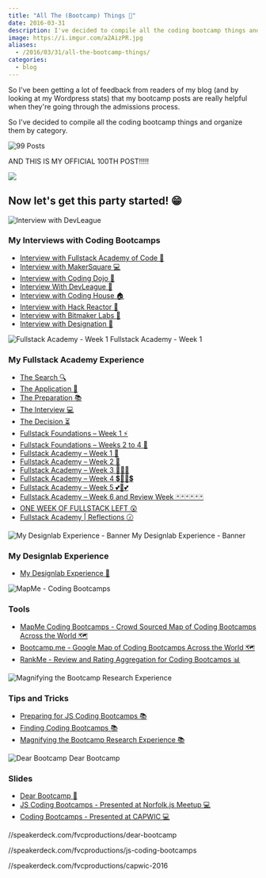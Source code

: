 ```yaml
---
title: "All The (Bootcamp) Things 🎉"
date: 2016-03-31
description: I've decided to compile all the coding bootcamp things and organize them by category. ALSO THIS IS MY 100th POST!
image: https://i.imgur.com/a2AizPR.jpg
aliases:
  - /2016/03/31/all-the-bootcamp-things/
categories:
  - blog
---
```


So I've been getting a lot of feedback from readers of my blog (and by looking at my Wordpress stats) that my bootcamp posts are really helpful when they're going through the admissions process.

So I've decided to compile all the coding bootcamp things and organize them by category.

![99 Posts](https://lh3.googleusercontent.com/-hwYfSJHVLZN1TUCPKp1IdKEsmf-xTCTxFAjOl_kN5mLEkjCBLhK22InnLh-MlVEeNVl0S4SWHOvDTj70L3bAHY3THtX6_vJzyZCfavZ1KZKiILVSHhn9hHjlXv2ea5LFFyts2QcOEm7uMIAikJ2S_koZw45pA7u8tmIijI43CXjW2SDalX71X_HcBIpWQ6YjI-ueUua3YNADyltbBsRoBnXCMN9P7lYV0NKDMBj5FfevjA-tTl12Ey8j8M-8P59N7jHjTq3elBdD-NegClssSvtwmb44SlX5gTOt2ec1p1jKSNd01qpvei0v1Qbub141DhTD4tWlBVHs14afr9PeA_wAeL6r8cPNVEnmNL1O51MJ0MGAmYk_uJ0Dsyuo5VmSGpcit1NZEQIXottg3WCaaQGH7GtKanRJo4RSyow9c5uJVr0R6x7hMxqEYR2w_ortj1I_Jn4hcOF9I70YFrwyx8tZF45Go6N2p1waPWDpC9O8pcHSvSRoWIgAx69PVBwU-OXJoUz2GkgL95sMBS6Sk3nwl37rAvNIt4y9vdy0P5RcrVkcgW8_oUc3lJZVIFBHBL8DZhGZKRfduLi_FsBnwluKg_p2wbL8l9Nxy0SEe3lxikxVnpEuKIaBL9h_bid=w529-h205-no)

AND THIS IS MY OFFICIAL 100TH POST!!!!!

![](https://media3.giphy.com/media/xeXEpUVvAxCV2/200.gif)

## Now let's get this party started! 😁

![Interview with DevLeague](https://lh3.googleusercontent.com/VCXdRNh2ZU5nqUBvygC0bhwE3QcufWxnZTjqmJDT8UvCnki8KvpavfTAweB28tR4tY_PWrwFpaqH-MDLWlcQ7ncOThhvKoEompcoKVlpMVKqNIZofjwumqQb6zf5GJbXctsQthnYyFXL9bcEM9gHfd09A5xnFYACY6H59tNhB7e-_DQyuf7YBnC22E8JrM-mDjquCSkveRSShD6ucYAQnjHNMEMtdFPeSciowA_jdsELgKVJgjRQdMbUyd0r3QwvsbZvOKU2ZBhPyIuzFEYoL8n2klNA3tJtiFMWoYVGqfarG4LpzgzKcJTihj2lKwC8xUPl3FYgSuSEuYLR1YMGe6GO5KpJAxV-EreAovbgunaR21-twKZT4W-74rkvAghUiG7_tUShSHxLT2rO-boeHkVXswZum2h178_T2tDg6IwxZtMvGLcQhIvl3rJe7T6jIOQZ0Gc4vww-wJHrb2BaLdWQX7PadXtxzqEtUNBN4rjpV9B5UsV_N9A-7yS_goju276FpWNT6T69vLmcRXmy5xp7gDnHACylNVt2hqjjsMLSXkFPc-UhcBLM3ycryXIA_6wZEwS3uLg5hI8INFBRzIrNdeA6ydzIZQrLTS7uBEsUMxHrJAHu3cIK_P-iLlrL=w573-h220-no)

### My Interviews with Coding Bootcamps

- [Interview with Fullstack Academy of Code 🗽](https://fvcproductions.com/blog/2014/12/28/interview-fullstack-academy/)
- [Interview with MakerSquare 💻](https://fvcproductions.com/blog/2015/01/14/interview-maker-square/)
- [Interview with Coding Dojo 🍜](https://fvcproductions.com/blog/2015/01/06/interview-coding-dojo/)
- [Interview With DevLeague 🌴](https://fvcproductions.com/blog/2015/01/06/interview-devleague/)
- [Interview with Coding House 🏠](https://fvcproductions.com/blog/2015/01/06/interview-coding-house/)
- [Interview with Hack Reactor 🔑](https://fvcproductions.com/blog/2015/01/05/interview-hack-reactor/)
- [Interview with Bitmaker Labs 🔬](https://fvcproductions.com/blog/2014/03/12/interview-bitmaker-labs/)
- [Interview with Designation 🎨](https://fvcproductions.com/blog/2015/01/06/interview-with-designation/)

![Fullstack Academy - Week 1](https://lh3.googleusercontent.com/fd9jJMsqeAkBCt2-M2q3MAX50t3akdckyKv295TKT7p5r2Yfi8P4lfzXyP_Ge4EVzC2GQYczqod39m5SgOw-WQ0WBvOViEJV3MVuI1WdutCbIulW97vyNpw_pv3YGURBXByhEHqItEOZG2pkQc7XTROq661TP0NQI7AuZAyw6kXs-Eym53-xmivanUdKh74TqLqqmHcuMhAu7O9U3ZzSEw7KIPLXNTi4fZ8rfFq57lcfzywHsBdKTI6UOv6m9DcYhZcPytDTLjlen-M3gdGZzRJPkVlIi5L4VjMHc5bjMfk-tTHbtkjoUxWaWejTVwwbz77E6LxjNRGHUDdnEomVLBbF4hjrsqiwGR6mSS_ECDm9MRVBT_K75wrrdVZxguN8I7QIj1EU63zpVUIwrtlglLoGNcWsCDQfSj5iVQC3V0qw5ENuLnK5B9anUtGr-Ye-e1wXnjDMA-X9hzKTPAGc94WzciaxH-LA3FCqCrvSdLzRKr97hoCxT0WNSwA5j7Q6Cwan37qZSjWorEXfdg54SSTmmHW7St4AvaL9icOBtHs455GTa7-dROFdKSE9ppeiaXuR6Rb0MZfb1Ui7T2RWdi-bSjbjS4IAio7Wzf_GmccZTdjYhanO-ifTXQeCTETX=w1140-h500-no) Fullstack Academy - Week 1

### My Fullstack Academy Experience

- [The Search 🔍](https://fvcproductions.com/blog/2014/12/27/a-short-operation-tips-tricks-4-coding-bootcamps/)
- [The Application 📝](https://fvcproductions.com/blog/2014/12/23/week-20/)
- [The Preparation 📚](https://fvcproductions.com/blog/2015/01/05/prepare-for-coding-bootcamps/)
- [The Interview 💻](https://fvcproductions.com/blog/2014/12/28/interview-fullstack-academy/)
- [The Decision ⏳](https://fvcproductions.com/blog/2015/04/13/what-to-do-week-negative-8/)
- [Fullstack Foundations – Week 1 ⚡](https://fvcproductions.com/blog/2015/05/17/fullstack-foundations-week-1/)
- [Fullstack Foundations – Weeks 2 to 4 🚀](https://fvcproductions.com/blog/2015/06/04/fullstack-foundations-goldman-sachs/)
- [Fullstack Academy – Week 1 💫](https://fvcproductions.com/blog/2015/06/13/first-week-at-fullstack-academy/)
- [Fullstack Academy – Week 2 👬](https://fvcproductions.com/blog/2015/06/20/fullstack-academy-week-2/)
- [Fullstack Academy – Week 3 🔦🔦🔦](https://fvcproductions.com/blog/2015/06/26/fullstack-academy-week-3/)
- [Fullstack Academy – Week 4 💲🔮🔮💲](https://fvcproductions.com/blog/2015/07/03/fullstack-academy-week-4/)
- [Fullstack Academy – Week 5 💕💓💕](https://fvcproductions.com/blog/2015/07/11/fullstack-academy-week-5/)
- [Fullstack Academy – Week 6 and Review Week 🃏🃏🃏🃏🃏🃏](https://fvcproductions.com/blog/2015/07/25/fullstack-academy-week-6-review-week/)
- [ONE WEEK OF FULLSTACK LEFT 😲](https://fvcproductions.com/blog/2015/08/19/one-week-left-of-fullstack/)
- [Fullstack Academy | Reflections 🕝](https://fvcproductions.com/blog/2015/08/30/fullstack-academy-reflections/)

![My Designlab Experience - Banner](https://lh3.googleusercontent.com/VPMDRXYL7Ybh0mLXMQ0m_4AYsJh2lidQONaa6smXHsWC9HbEBNhYpcJEnfejwd-bzU3ToNtBLSRuNcaeMg5rvaPutSy8j976wr8WWBc2d3FbO5qBg9RlFoG6mmvroKhMokeQfCymktvWueAr8GyWJfTX3cXzLP2xYVjzmDocymAleGV3o2l-jIk0qOfE6jT02soBjUb0fcn-vIXjT1TPkQD8EDcdE-3g3G6VHtEstqHDhnnpMaVMUdwQ6S4ikNWTVVz0JIwjEhaBO2jAaXb3pYEOntdrbmBx1LvhLtNll4K6b-CFfLp0JSBZPvmQckrxoZ66lv6pw9-Za8kNr9FdIM0nCGaVDHcYkdSmx0R6ZzBlW0o2ti4QeS6LADJ-TlzKqPQX1t30tlnTcNsrQpgAAZlmR514Rf5ZuoMCT0x3sOl_P_1m7EaUoHwixQz48ouCY7cCZGyUkew2C6zm3WmhD8Om96ReUESd5HqV5a9QzTMVuwKitzeMfDRBEu8h-kKKOntJ-8gyuAzYKON45qBPcTBqf7KhY8RNmcHzAcpO0QGVnvLgA0qDjJMS5neTjfpD92l-nUPDOx2rFUtWOp2l0qk9x3uAvPPoi392E1_x_Mr4ZAeXQ9QxdHQyZWkyr9Cs=w1904-h969-no) My Designlab Experience - Banner

### My Designlab Experience

- [My Designlab Experience 🎨](https://fvcproductions.com/blog/2015/10/21/my-designlab-experience)

![MapMe - Coding Bootcamps](https://lh3.googleusercontent.com/_OAN0zxXDtfuq-TOR5pTWxbXVWo6EGAhiIr-U2I68xSG-HAV89p0PPh5hEjWMlWR5YgLxsPI_yTB6LW5UlDjZirsq6FJAV5ifL6x2_KQ0EiMkBcIuydxPJn9njQGNveOGoXjYIsAcfdhkdyx5QXQP0IzY1PL-F2ak_hqqdKgOOGf0GqUNZByhUAe_5sPyf18A2zYnhEdwKsXUnFNmcfJLFLjms_477jz4LzLRstvOVLXgTLczis1StEynmElTL-ML5RdXVrtgcFbDwdXMixf7L8RJPeOV9KohvcfnyrlN_gLAnDtY2NodDASJwkicsPkta24ZUt9HLJD4djiQFULGATOI0MPUvyI_O8wOjI00NYs99rw7N1_e9PR92H_19EN9E2BduOPuLiEGL0m3vh4TIDYDx0B3f7D81rBTAL6sw6KJNmkY5vsG3TZMS-7cUCghkQfxqotE1HX8tzpRVFz2h-aGkSOUPbnWCUwSU_fjpquO1tQzHsIe-VjkgBVzXTTqyQjQGRhAT1Ux86V7MBWGVuFT6xjN81J460GPgwVSNQRM3FYoD0Eu4c8Hq3WKHV4hLkoDvQ24LSZY4Zsp76ieZDwdxpBi430vcnk_XmCmYQsl6Kna5I_NOEy4GkrFOIm=w394-h220-no)

### Tools

- [MapMe Coding Bootcamps - Crowd Sourced Map of Coding Bootcamps Across the World 🗺](https://mapme.com/coding-bootcamps)
- [Bootcamp.me - Google Map of Coding Bootcamps Across the World 🗺](https://bit.ly/bootcampme)
- [RankMe - Review and Rating Aggregation for Coding Bootcamps 📊](https://fvcproductions.com/portfolio/rankme/)

![Magnifying the Bootcamp Research Experience](https://lh3.googleusercontent.com/4jNC8_JSoHi9pQyY85LVlkFORCkFliYKoo7OF81HAvuS3LtQj_HUMqFj51dvKSRtM8-TgveJghA2S8XyuxMOSLPuru1Jl-R9t--a5A82mM3CwHxw25W95sGjGFGpopd9GM70M6r8dgEwi1XZkNqvPHXoCeHLgDx9KyAaXPVeYaXESPUZwBcldCYlTn_Rdj3vv1ImGb9EesaVgrZgWehEkpXRQBv9YCP0WdcvYmJ2NoyqZ6f3v7ILJkuxJw47WNq4ZEmsVhBDlnb5--L1TBtsUkgOfmrCVn-2gfIaBbgm0GZ1DvBpM5omt1iWCAJxgtVr7RkDcD_pwjz-ucZuMMsi1b9bSkSHtq7Fk9juiVQnFfXNRwxRKVS5yCb9dhDkb_IXpTSJcNFD4fOE5RmPF4HYCBedgF6xFm4VKCyDutEeGAOPqbq-5Ikh6MAPZqdx6pimyDL4C8fk-63PqcVmJOC31pXZEi3ncuGt3Wdc8N4OJeqdgtHdNsIFhEwt-pB4W7hV7kWxxjYMqmKW0M0oxuwsXXrdQYmy6cWQgTmdNz1UBl7HxKkDW8ibmpAgpgMML13DRQcMS8K6HaDYtbUT1wYYm7fVMSQn80gkkJXxXzF8KWvaNJ3nucWKIvaWhnuk_LQq=w578-h220-no)

### Tips and Tricks

- [Preparing for JS Coding Bootcamps 📚](https://fvcproductions.com/blog/2015/01/05/prepare-for-coding-bootcamps/)
- [Finding Coding Bootcamps 📚](https://fvcproductions.com/blog/2014/12/27/a-short-operation-tips-tricks-4-coding-bootcamps/)
- [Magnifying the Bootcamp Research Experience 📚](https://fvcproductions.com/blog/2014/11/10/magnifying-the-bootcamp-research-experience/)

![Dear Bootcamp](https://lh3.googleusercontent.com/luFqe7f7HpuHPd-FZe7abMV_QxtxubG3iFONuxlLpr8s2dnH4GVSUiIq7GzwQnKOhekx9kbUUvmBd_toJxeHXHcmxtxcBlo4C0lvcRgY46NDTm9Ek4Galm7WM8sN4vXrHU0rJdtBGe7XjtLwDy--mo6UXGaGdeUsgnz1589skN0YtB4rt5MbOD1T9U5Ff3Rn_rsGDW4usl-Qbu1TdpWKg0IwKFQKVReakPmkOh2NyqOrEkjBRs97lt9FhspGUiDGuY5iU0XmUMMDl9u4yvah4cgQFyP9naqFHRwz2j_gNotcpkH7RT2SKIJX-T7BehYmGQhaXzYnowI-V8oYQgI-bNtCll6sTqrIhtdH0C99cS8-5w7GKTBx8OF1swbKEMrsdoRCa9_pDrlU3chTvsDjL899VW5S3xiMGat0FgiYuc2p4p2Ua_tt4byoBlWRj9gqooIZkhWM98vTQiCAKTOrOyHPZOn6mKbgSm6hWZPZu8yBj1ihdF9ixzyrutnBX11d6xUcvDFPgB5CN3GVm0EnVpS2LYhMzlWwla_fx2rf139c70fTvjeV0mdxOh6XypLuD_f0Y9JqO34UPORHvzKJVmKxx-pEjuQDxF4hAcSbkzfw19FsAnTRRlozUbF0abzk=w290-h220-no) Dear Bootcamp

### Slides

- [Dear Bootcamp 📜](https://speakerdeck.com/fvcproductions/dear-bootcamp)
- [JS Coding Bootcamps - Presented at Norfolk.js Meetup 💻](https://speakerdeck.com/fvcproductions/js-coding-bootcamps)
- [Coding Bootcamps - Presented at CAPWIC 💻](https://speakerdeck.com/fvcproductions/capwic-2016)

//speakerdeck.com/fvcproductions/dear-bootcamp

//speakerdeck.com/fvcproductions/js-coding-bootcamps

//speakerdeck.com/fvcproductions/capwic-2016
